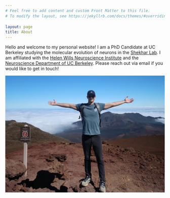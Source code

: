 ```yaml
---
# Feel free to add content and custom Front Matter to this file.
# To modify the layout, see https://jekyllrb.com/docs/themes/#overriding-theme-defaults

layout: page
title: About
---
```


Hello and welcome to my personal website! I am a PhD Candidate at UC Berkeley studying the molecular evolution of neurons in the [Shekhar Lab](https://www.shekharlab.net). I am affiliated with the [Helen Wills Neuroscience Institute](https://hwni.berkeley.edu) and the [Neuroscience Department of UC Berkeley](https://neuroscience.berkeley.edu/home). Please reach out via email if you would like to get in touch!

![Alt text](files/about-me.jpg)

